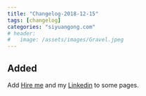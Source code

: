 ```yaml
---
title: "Changelog-2018-12-15"
tags: [changelog]
categories: "siyuangong.com"
# header:
#   image: /assets/images/Gravel.jpeg
---
```


## Added
Add [Hire me](mailto:hire@siyuangong.com) and my [Linkedin](https://www.linkedin.com/in/siyuan-gong-12867759/) to some pages.